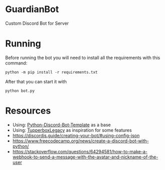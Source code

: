 # GuardianBot
Custom Discord Bot for Server

# Running

Before running the bot you will need to install all the requirements with this command:

`python -m pip install -r requirements.txt`

After that you can start it with

`python bot.py`

# Resources

- Using: [Python-Discord-Bot-Template](https://github.com/kkrypt0nn/Python-Discord-Bot-Template) as a base
- Using: [TupperboxLegacy](https://github.com/Tupperbox/TupperboxLegacy) as inspiration for some features
- https://discordjs.guide/creating-your-bot/#using-config-json
- https://www.freecodecamp.org/news/create-a-discord-bot-with-python/
- https://stackoverflow.com/questions/64294581/how-to-make-a-webhook-to-send-a-message-with-the-avatar-and-nickname-of-the-user